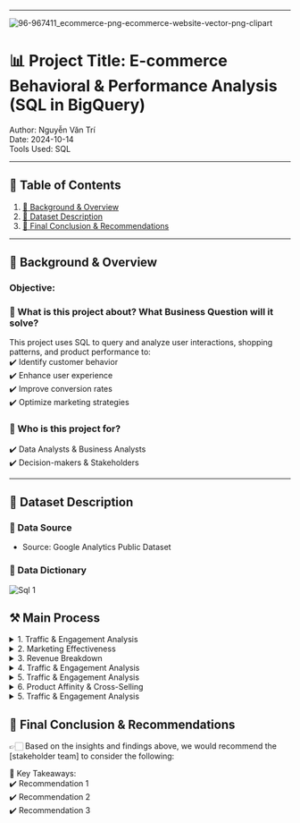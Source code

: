 



---
![96-967411_ecommerce-png-ecommerce-website-vector-png-clipart](https://github.com/user-attachments/assets/5441bb3d-3cba-4e6d-a6e9-23a00f56e7ae)



# 📊 Project Title: E-commerce Behavioral & Performance Analysis (SQL in BigQuery)
Author: Nguyễn Văn Trí   
Date: 2024-10-14   
Tools Used: SQL  

---

## 📑 Table of Contents  
1. [📌 Background & Overview](#-background--overview)  
2. [📂 Dataset Description](#-dataset-description)  
3. [🔎 Final Conclusion & Recommendations](#-final-conclusion--recommendations)

---

## 📌 Background & Overview  

### Objective:
### 📖 What is this project about? What Business Question will it solve?
This project uses SQL to query and analyze user interactions, shopping patterns, and product performance to:   
✔️ Identify customer behavior  
✔️ Enhance user experience  
✔️ Improve conversion rates  
✔️ Optimize marketing strategies
  
### 👤 Who is this project for?  
✔️ Data Analysts & Business Analysts  
✔️ Decision-makers & Stakeholders  



---

## 📂 Dataset Description 

### 📌 Data Source  
- Source: Google Analytics Public Dataset
  
### 📌 Data Dictionary
![Sql 1](https://github.com/user-attachments/assets/5eaf6db7-04df-4443-9397-5671c93dfd55)



## ⚒️ Main Process

<details>
  <summary> 1. Traffic & Engagement Analysis</summary>
Measured total visits, page views, and transactions in Q1 2017 to identify key traffic trends and seasonal patterns.

```sql
-- Calculate total visit, pageview, transaction for Jan, Feb, and March 2017 (order by month)
SELECT 
   format_date("%Y%m", parse_date("%Y%m%d", date)) as month
  ,SUM(totals.visits) as visits
  ,SUM(totals.pageviews) as pageviews
  ,SUM(totals.transactions) as transactions
FROM `bigquery-public-data.google_analytics_sample.ga_sessions_2017*`
WHERE _table_suffix BETWEEN "0101" AND '0331'
GROUP BY 1
ORDER BY 1
```

Query Result:
| Month  | Visits | Pageviews | Transactions |
|--------|--------|-----------|--------------|
| 201701 | 64,694 | 257,708   | 713          |
| 201702 | 62,192 | 233,373   | 733          |
| 201703 | 69,931 | 259,522   | 993          |

</details>


<details>
  <summary> 2. Marketing Effectiveness</summary>
Evaluated bounce rates per traffic sources in July 2017 to pinpoint ineffective channels and optimize landing pages.

```sql
-- Bounce rate per traffic source in July 2017 (Bounce_rate = num_bounce/total_visit) (order by total_visit DESC)
SELECT   
  trafficSource.source
  ,SUM(totals.visits) as totals_visits
  ,SUM(totals.bounces) as total_no_of_bounces
  ,ROUND(100*SUM(totals.bounces)/SUM(totals.visits),2) as bounce_rate
FROM `bigquery-public-data.google_analytics_sample.ga_sessions_201707*` 
GROUP BY trafficSource.source
ORDER BY  trafficSource.source
```

Query Result:

| Source | Total Visits | Total Bounces | Bounce Rate (%) |
|--------|-------------|--------------|---------------|
| google | 38,400 | 19,798 | 51.56% |
| (direct) | 19,891 | 8,606 | 43.27% |
| youtube.com | 6,351 | 4,238 | 66.73% |
| analytics.google.com | 1,972 | 1,064 | 53.96% |
| Partners | 1,788 | 936 | 52.35% |
| m.facebook.com | 669 | 430 | 64.28% |
| google.com | 368 | 183 | 49.73% |
| dfa | 302 | 124 | 41.06% |
| sites.google.com | 230 | 97 | 42.17% |
| facebook.com | 191 | 102 | 53.40% |
| reddit.com | 189 | 54 | 28.57% |
| ... | ... | ... | ... |

</details>


<details>
  <summary> 3. Revenue Breakdown</summary>
 Analyzed revenue by traffic source weekly and monthly in June 2017 to assess the best-performing acquisition channels.

```sql
-- Revenue by traffic source by week, by month in June 2017
WITH week_revenue as(
  SELECT 
    'Week'as time_type
    ,FORMAT_DATE('%Y%W',PARSE_DATE('%Y%m%d', date)) as time
    ,trafficSource.source 
    ,SUM(productRevenue)/1000000.0 as revenue
  FROM `bigquery-public-data.google_analytics_sample.ga_sessions_201706*`,
  UNNEST (hits) hits,
  UNNEST (hits.product) product
  WHERE productRevenue is not null
  GROUP BY time, trafficSource.source
  ORDER BY time, trafficSource.source
)

,month_revenue as(
  SELECT 
    'Month'as time_type
    ,FORMAT_DATE('%Y%m',PARSE_DATE('%Y%m%d', date)) as time
    ,trafficSource.source
    ,SUM(productRevenue)/1000000.0 as revenue
  FROM `bigquery-public-data.google_analytics_sample.ga_sessions_201706*`,
  UNNEST (hits) hits,
  UNNEST (hits.product) product
  WHERE productRevenue is not null
  GROUP BY time, trafficSource.source
  ORDER BY time, trafficSource.source
)

SELECT *
FROM week_revenue
UNION ALL
SELECT *
FROM month_revenue
ORDER BY source, revenue
```

Query Result:

| Time Type | Time   | Source  | Revenue ($) |
|-----------|--------|---------|-------------|
| Month     | 201706 | (direct) | 97,333.62  |
| Week      | 201724 | (direct) | 30,908.91  |
| Week      | 201725 | (direct) | 27,295.32  |
| Month     | 201706 | google   | 18,757.18  |
| Week      | 201723 | (direct) | 17,325.68  |
| Week      | 201726 | (direct) | 14,914.81  |
| Week      | 201724 | google   | 9,217.17   |
| Week      | 201722 | (direct) | 6,888.90   |
| Week      | 201726 | google   | 5,330.57   |
| Week      | 201722 | google   | 2,119.39   |
| Week      | 201723 | google   | 1,083.95   |
| Week      | 201725 | google   | 1,006.10   |
</details>


<details>
  <summary> 4. Traffic & Engagement Analysis</summary>
Compared the browsing patterns of purchasers vs. non-purchasers in June & July 2017 to identify key engagement drivers.
  
```sql
-- Average number of pageviews by purchaser type (purchasers vs non-purchasers) in June, July 2017.
WITH avg_pageview_purchaser as(
  SELECT  
    FORMAT_DATE('%Y%m',PARSE_DATE('%Y%m%d', date)) as month
    ,ROUND(SUM(totals.pageviews)/COUNT(DISTINCT fullVisitorId),2) as avg_pageviews_purchase
  FROM `bigquery-public-data.google_analytics_sample.ga_sessions_2017*`,
  UNNEST (hits) hits,
  UNNEST (hits.product) product
  WHERE _table_suffix BETWEEN "0601" AND '0731'
    AND totals.transactions >=1
    AND productRevenue is not null
  GROUP BY month
  ORDER BY month
)

,avg_pageviews_non_purchaser as(
  SELECT  
    FORMAT_DATE('%Y%m',PARSE_DATE('%Y%m%d', date)) as month
    ,ROUND(SUM(totals.pageviews)/COUNT(DISTINCT fullVisitorId),2) as avg_pageviews_non_purchase
  FROM `bigquery-public-data.google_analytics_sample.ga_sessions_2017*`,
  UNNEST (hits) hits,
  UNNEST (hits.product) product
  WHERE _table_suffix BETWEEN "0601" AND '0731'
    AND totals.transactions is null
    AND productRevenue is null
  GROUP BY month
  ORDER BY month
)

SELECT 
  pur.month
  ,pur.avg_pageviews_purchase
  ,non_pur.avg_pageviews_non_purchase
FROM  avg_pageview_purchaser as pur
FULL JOIN avg_pageviews_non_purchaser as non_pur
ON pur.month = non_pur.month
```

Query Result:

| Month  | Avg Pageviews (Purchase) | Avg Pageviews (Non-Purchase) |
|--------|-------------------------:|-----------------------------:|
| 201706 | 94.02                    | 316.87                      |
| 201707 | 124.24                   | 334.06                      |

</details>



<details>
  <summary> 5. Traffic & Engagement Analysis</summary>
Measured transaction frequency per user and average spending per session in July 2017 to gauge purchase consistency and spending habits.
  
```sql
--q5 Average number of transactions per user that made a purchase in July 2017
select
    format_date("%Y%m",parse_date("%Y%m%d",date)) as month,
    sum(totals.transactions)/count(distinct fullvisitorid) as Avg_total_transactions_per_user
from `bigquery-public-data.google_analytics_sample.ga_sessions_201707*`
    ,unnest (hits) hits,
    unnest(product) product
where  totals.transactions>=1
and product.productRevenue is not null
group by month;
```
Query Result:

| Month  | Avg Total Transactions per User |
|--------|--------------------------------:|
| 201707 | 4.16                            |

```sql
--q6 Average amount of money spent per session. Only include purchaser data in July 2017
with Raw_data as(
  select
    FORMAT_DATE('%Y%m',PARSE_DATE('%Y%m%d',date)) as month
    ,totals.visits as visits
    ,product.productRevenue as Revenue
  from `bigquery-public-data.google_analytics_sample.ga_sessions_201707*` 
    ,unnest(hits) as hits
    ,unnest(hits.product) as product
  where totals.transactions is not null and product.productRevenue is not null
)

,Avg_per_visit as(
select 
  month
  ,sum(Revenue) as total_revenue
  ,sum(visits) as total_visit
  ,ROUND((sum(Revenue)/1000000)/sum(visits),2) as avg_revenue_by_user_per_visit
from Raw_data
group by month
)

select month, avg_revenue_by_user_per_visit
from Avg_per_visit;

select
    format_date("%Y%m",parse_date("%Y%m%d",date)) as month,
    ((sum(product.productRevenue)/sum(totals.visits))/power(10,6)) as avg_revenue_by_user_per_visit
from `bigquery-public-data.google_analytics_sample.ga_sessions_201707*`
  ,unnest(hits) hits
  ,unnest(product) product
where product.productRevenue is not null
and totals.transactions>=1
group by month;
```

Query Result:

| Month  | Avg Revenue Per Visit (USD) |
|--------|----------------------------:|
| 201707 | 43.86                       |

</details>


<details>
  <summary>6. Product Affinity & Cross-Selling</summary>
  Measured total visits, page views, and transactions in Q1 2017 to identify key traffic trends and seasonal patterns

Query Result:

| Month  | Visits | Pageviews | Transactions |
|--------|--------|-----------|--------------|
| 201701 | 64,694 | 257,708   | 713          |
| 201702 | 62,192 | 233,373   | 733          |
| 201703 | 69,931 | 259,522   | 993          |

</details>


<details>
  <summary> 5. Traffic & Engagement Analysis</summary>
  Measured total visits, page views, and transactions in Q1 2017 to identify key traffic trends and seasonal patterns

Query Result:

| Month  | Visits | Pageviews | Transactions |
|--------|--------|-----------|--------------|
| 201701 | 64,694 | 257,708   | 713          |
| 201702 | 62,192 | 233,373   | 733          |
| 201703 | 69,931 | 259,522   | 993          |

</details>

## 🔎 Final Conclusion & Recommendations  

👉🏻 Based on the insights and findings above, we would recommend the [stakeholder team] to consider the following:  

📌 Key Takeaways:  
✔️ Recommendation 1  
✔️ Recommendation 2  
✔️ Recommendation 3
